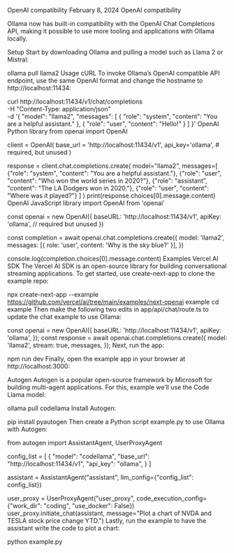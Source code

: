 OpenAI compatibility
February 8, 2024
OpenAI compatibility

Ollama now has built-in compatibility with the OpenAI Chat Completions API, making it possible to use more tooling and applications with Ollama locally.

Setup
Start by downloading Ollama and pulling a model such as Llama 2 or Mistral:

ollama pull llama2
Usage
cURL
To invoke Ollama’s OpenAI compatible API endpoint, use the same OpenAI format and change the hostname to http://localhost:11434:

curl http://localhost:11434/v1/chat/completions \
    -H "Content-Type: application/json" \
    -d '{
        "model": "llama2",
        "messages": [
            {
                "role": "system",
                "content": "You are a helpful assistant."
            },
            {
                "role": "user",
                "content": "Hello!"
            }
        ]
    }'
OpenAI Python library
from openai import OpenAI

client = OpenAI(
    base_url = 'http://localhost:11434/v1',
    api_key='ollama', # required, but unused
)

response = client.chat.completions.create(
  model="llama2",
  messages=[
    {"role": "system", "content": "You are a helpful assistant."},
    {"role": "user", "content": "Who won the world series in 2020?"},
    {"role": "assistant", "content": "The LA Dodgers won in 2020."},
    {"role": "user", "content": "Where was it played?"}
  ]
)
print(response.choices[0].message.content)
OpenAI JavaScript library
import OpenAI from 'openai'

const openai = new OpenAI({
  baseURL: 'http://localhost:11434/v1',
  apiKey: 'ollama', // required but unused
})

const completion = await openai.chat.completions.create({
  model: 'llama2',
  messages: [{ role: 'user', content: 'Why is the sky blue?' }],
})

console.log(completion.choices[0].message.content)
Examples
Vercel AI SDK
The Vercel AI SDK is an open-source library for building conversational streaming applications. To get started, use create-next-app to clone the example repo:

npx create-next-app --example https://github.com/vercel/ai/tree/main/examples/next-openai example
cd example
Then make the following two edits in app/api/chat/route.ts to update the chat example to use Ollama:

const openai = new OpenAI({
  baseURL: 'http://localhost:11434/v1',
  apiKey: 'ollama',
});
const response = await openai.chat.completions.create({
  model: 'llama2',
  stream: true,
  messages,
});
Next, run the app:

npm run dev
Finally, open the example app in your browser at http://localhost:3000:

Autogen
Autogen is a popular open-source framework by Microsoft for building multi-agent applications. For this, example we’ll use the Code Llama model:

ollama pull codellama
Install Autogen:

pip install pyautogen
Then create a Python script example.py to use Ollama with Autogen:

from autogen import AssistantAgent, UserProxyAgent

config_list = [
  {
    "model": "codellama",
    "base_url": "http://localhost:11434/v1",
    "api_key": "ollama",
  }
]

assistant = AssistantAgent("assistant", llm_config={"config_list": config_list})

user_proxy = UserProxyAgent("user_proxy", code_execution_config={"work_dir": "coding", "use_docker": False})
user_proxy.initiate_chat(assistant, message="Plot a chart of NVDA and TESLA stock price change YTD.")
Lastly, run the example to have the assistant write the code to plot a chart:

python example.py